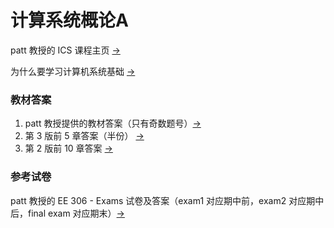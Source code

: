 # 计算系统概论A

patt 教授的 ICS 课程主页 [->](https://users.ece.utexas.edu/~patt/21f.306/)

为什么要学习计算机系统基础 [->](https://nju-projectn.github.io/ics-pa-gitbook/ics2021/why.html)

### 教材答案

1. patt 教授提供的教材答案（只有奇数题号）[->](https://highered.mheducation.com/sites/1260150534/student_view0/student_solutions_manual.html)
2. 第 3 版前 5 章答案（半份） [->](https://git.ustc.edu.cn/flurry_lw/ics/-/blob/main/ics%E8%AF%BE%E5%90%8E%E9%A2%98.pdf)
3. 第 2 版前 10 章答案 [->](https://github.com/hehaha68/USTC_2020Fall_Introduction-to-Computing-System/tree/master/课后习题答案)

### 参考试卷

patt 教授的 EE 306 - Exams 试卷及答案（exam1 对应期中前，exam2 对应期中后，final exam 对应期末）[->](https://users.ece.utexas.edu/~patt/21f.306/exams.html)
